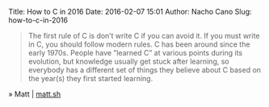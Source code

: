 Title: How to C in 2016
Date: 2016-02-07 15:01
Author: Nacho Cano
Slug: how-to-c-in-2016

> The first rule of C is don’t write C if you can avoid it. If you must
> write in C, you should follow modern rules. C has been around since
> the early 1970s. People have ”learned C” at various points during its
> evolution, but knowledge usually get stuck after learning, so
> everybody has a different set of things they believe about C based on
> the year(s) they first started learning.

» Matt | [matt.sh][]

  [matt.sh]: https://matt.sh/howto-c
    "How to C in 2016"

